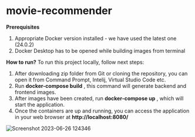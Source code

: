 # movie-recommender
**Prerequisites**
1. Appropriate Docker version installed - we have used the latest one (24.0.2)
2. Docker Desktop has to be opened while building images from terminal

**How to run?**
To run this project locally, follow next steps:

1. After downloading zip folder from Git or cloning the repository, you can open it from Command Prompt, Intelij, Virtual Studio Code etc.
2. Run **docker-compose build** , this command will generate backend and frontend images.
3. After images have been created, run **docker-compose up** , which will start the application.
4. Once the containers are up and running, you can access the application in your web browser at **http://localhost:8080/**


![Screenshot 2023-06-26 124346](https://github.com/bulajicj/movie-recommender/assets/135854133/9eb57b08-933b-4853-81ef-fd69fd6efee8)

